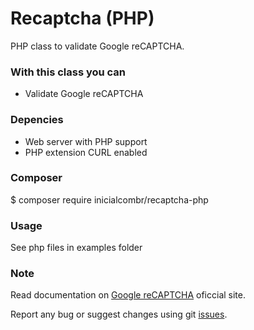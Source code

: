 # Recaptcha (PHP)

PHP class to validate Google reCAPTCHA.

### With this class you can

- Validate Google reCAPTCHA

### Depencies

- Web server with PHP support
- PHP extension CURL enabled

### Composer

$ composer require inicialcombr/recaptcha-php

### Usage

See php files in examples folder

### Note

Read documentation on [Google reCAPTCHA](https://www.google.com/recaptcha) oficcial site.

Report any bug or suggest changes using git [issues](https://github.com/inicialcombr/recaptcha-php/issues).